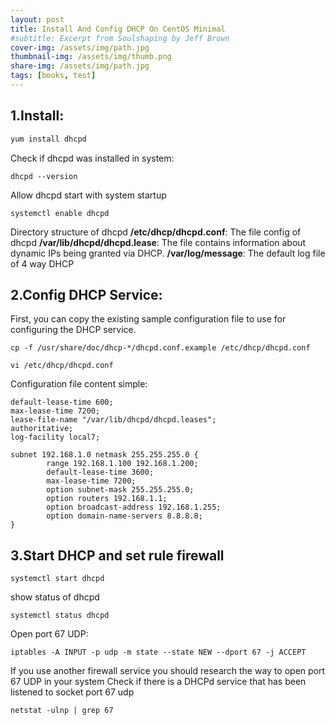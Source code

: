 ```yaml
---
layout: post
title: Install And Config DHCP On CentOS Minimal
#subtitle: Excerpt from Soulshaping by Jeff Brown
cover-img: /assets/img/path.jpg
thumbnail-img: /assets/img/thumb.png
share-img: /assets/img/path.jpg
tags: [books, test]
---
```

## 1.Install:
``` bash
yum install dhcpd
```
Check if dhcpd was installed in system:
```
dhcpd --version 
```
Allow dhcpd start with system startup
```
systemctl enable dhcpd
```
Directory structure of dhcpd 
**/etc/dhcp/dhcpd.conf**: The file config of dhcpd
**/var/lib/dhcpd/dhcpd.lease**: The file contains information about dynamic IPs being granted via DHCP.
**/var/log/message**: The default log file of 4 way DHCP
## 2.Config DHCP Service:
First, you can copy the existing sample configuration file to use for configuring the DHCP service.
```
cp -f /usr/share/doc/dhcp-*/dhcpd.conf.example /etc/dhcp/dhcpd.conf
```
```
vi /etc/dhcp/dhcpd.conf
```
Configuration file content simple:
```
default-lease-time 600;
max-lease-time 7200;
lease-file-name "/var/lib/dhcpd/dhcpd.leases";
authoritative;
log-facility local7;
 
subnet 192.168.1.0 netmask 255.255.255.0 {
        range 192.168.1.100 192.168.1.200;
        default-lease-time 3600;
        max-lease-time 7200;
        option subnet-mask 255.255.255.0;
        option routers 192.168.1.1;
        option broadcast-address 192.168.1.255;
        option domain-name-servers 8.8.8.8;
}
```
## 3.Start DHCP and set rule firewall
```
systemctl start dhcpd
```
show status of dhcpd
```
systemctl status dhcpd
```
Open port 67 UDP:
```
iptables -A INPUT -p udp -m state --state NEW --dport 67 -j ACCEPT
```
If you use another firewall service you should research the way to open port 67 UDP in your system
Check if there is a DHCPd service that has been listened to socket port 67 udp
```
netstat -ulnp | grep 67
```
